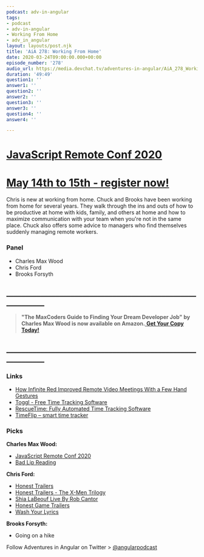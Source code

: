 ```yaml
---
podcast: adv-in-angular
tags:
- podcast
- adv-in-angular
- Working From Home
- adv_in_angular
layout: layouts/post.njk
title: 'AiA 278: Working From Home'
date: 2020-03-24T09:00:00.000+00:00
episode_number: '278'
audio_url: https://media.devchat.tv/adventures-in-angular/AiA_278_Working_From_Home.mp3
duration: '49:49'
question1: ''
answer1: ''
question2: ''
answer2: ''
question3: ''
answer3: ''
question4: ''
answer4: ''

---
```

# [JavaScript Remote Conf 2020](https://devchat.tv/conferences/javascript-remote-2020/ "JavaScript Remote Conf 2020")

# [May 14th to 15th - register now!](https://devchat.tv/conferences/javascript-remote-2020/ "JavaScript Remote Conf 2020")

Chris is new at working from home. Chuck and Brooks have been working from home for several years. They walk through the ins and outs of how to be productive at home with kids, family, and others at home and how to maximize communication with your team when you're not in the same place. Chuck also offers some advice to managers who find themselves suddenly managing remote workers.

### **Panel**

* Charles Max Wood
* Chris Ford
* Brooks Forsyth

## **____________________________________________________________**

> **"The MaxCoders Guide to Finding Your Dream Developer Job" by Charles Max Wood is now available on Amazon.**[ **Get Your Copy Today!**](https://www.amazon.com/gp/product/B081MBL5C9/ref=as_li_ss_tl?ie=UTF8&linkCode=sl1&tag=devchattv-20&linkId=9d61363241636e2546ef46abba198746&language=en_US)

## **____________________________________________________________**

### **Links**

* [How Infinite Red Improved Remote Video Meetings With a Few Hand Gestures](https://shift.infinite.red/how-infinite-red-improved-remote-video-meetings-with-a-few-hand-gestures-bbebc0555335)
* [Toggl - Free Time Tracking Software](https://toggl.com/)
* [RescueTime: Fully Automated Time Tracking Software](https://www.rescuetime.com/)
* [TimeFlip – smart time tracker](https://timeflip.io/)

### **Picks**

**Charles Max Wood:**

* [JavaScript Remote Conf 2020](https://devchat.tv/conferences/javascript-remote-2020/)
* [Bad Lip Reading](https://www.youtube.com/user/BadLipReading)

**Chris Ford:**

* [Honest Trailers](https://www.youtube.com/playlist?list=PL86F4D497FD3CACCE)
* [Honest Trailers - The X-Men Trilogy](https://www.youtube.com/watch?v=cvkCv5cCD5Y)
* [Shia LaBeouf Live By Rob Cantor](https://www.youtube.com/watch?v=o0u4M6vppCI&list=RDMMo0u4M6vppCI&start_radio=1)
* [Honest Game Trailers](https://www.youtube.com/playlist?list=PLHkNwtRZFo2g74tWgElcOO2T3WWbN7Aga)
* [Wash Your Lyrics](https://washyourlyrics.com/)

**Brooks Forsyth:**

* Going on a hike

Follow Adventures in Angular on Twitter > [@angularpodcast](https://twitter.com/angularpodcast)